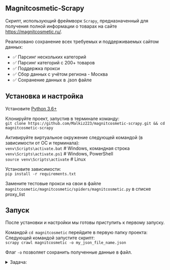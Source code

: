 ## Magnitcosmetic-Scrapy

Скрипт, использующий фреймворк `Scrapy`, предназначенный для получения полной информации о товарах на
сайте https://magnitcosmetic.ru/.

Реализовано сохранение всех требуемых и поддерживаемых сайтом данных:

- :white_check_mark: Парсинг нескольких категорий
- :white_check_mark: Парсинг категорий с 200+ товаров
- :white_check_mark: Поддержка прокси
- :white_check_mark: Сбор данных с учётом региона - Москва
- :white_check_mark: Сохранение данных в .json файле 

## Установка и настройка

Установите [Python 3.6+](https://www.python.org/)

Клонируйте проект, запустив в терминале команду:<br>
```git clone https://github.com/Malkiz223/magnitcosmetic-scrapy.git && cd magnitcosmetic-scrapy```<br>

Активируйте виртуальное окружение следующей командой (в зависимости от ОС и терминала):<br>
`venv\Scripts\activate.bat` # Windows, командная строка<br>
`venv\Scripts\activate.ps1` # Windows, PowerShell<br>
`source venv\Scripts\activate` # Linux

Установите зависимости:<br>
`pip install -r requirements.txt`

Замените тестовые прокси на свои в файле `magnitcosmetic/magnitcosmetic/spiders/magnitcosmetic.py` в списке proxy_list

## Запуск

После установки и настройки мы готовы приступить к первому запуску.

Командой `cd magnitcosmetic` перейдите в первую папку проекта:<br>
Следующей командой запустите скрипт:<br>
`scrapy crawl magnitcosmetic -o my_json_file_name.json`

Флаг `-o` позволяет сохранить полученные данные в файл.

<details> 
<summary>Задача:</summary>

Используя фреймворк Scrapy необходимо написать код программы для получения информации о товарах интернет-магазина из
списка категорий по заранее заданному шаблону, данную информацию необходимо представлять в виде списка словарей (один
товар - один словарь) и сохрянить в файл с расширением .json

Выбрать 2 категории или больше, с количеством от 200 товаров на сайте magnitcosmetic.ru (
например https://magnitcosmetic.ru/catalog/kosmetika/makiyazh_glaz/)

Обязательно осуществлять сбор данных с учетом региона - Москва. Магазин можно выбрать любой.

По возможности в процессе сбора использовать подключение через прокси.

```python
{
    "timestamp": "",  # {str} Текущее время в формате timestamp
    "RPC": "",  # {str} Уникальный код товара
    "url": "",  # {str} Ссылка на страницу товара
    "title": "",
    # {str} Заголовок/название товара (если в карточке товара указан цвет или объем, необходимо добавить их в title в формате: "{название}, {цвет}")
    "marketing_tags": [],
    # {list of str} Список тегов, например: ['Популярный', 'Акция', 'Подарок'], если тэг представлен в виде изображения собирать его не нужно
    "brand": "",  # {str} Брэнд товара
    "section": [],
    # {list of str} Иерархия разделов, например: ['Игрушки', 'Развивающие и интерактивные игрушки', 'Интерактивные игрушки']
    "price_data": {
        "current": 0.,  # {float} Цена со скидкой, если скидки нет то = original
        "original": 0.,  # {float} Оригинальная цена
        "sale_tag": ""
        # {str} Если есть скидка на товар, то необходимо вычислить процент скидки и записать формате: "Скидка {}%"
    },
    "stock": {
        "in_stock": True,  # {bool} Должно отражать наличие товара в магазине
        "count": 0  # {int} Если есть возможность получить информацию о количестве оставшегося товара в наличии, иначе 0
    },
    "assets": {
        "main_image": "",  # {str} Ссылка на основное изображение товара
        "set_images": [],  # {list of str} Список больших изображений товара
        "view360": [],  # {list of str}
        "video": []  # {list of str} 
    },
    "metadata": {
        "__description": "",  # {str} Описание товара
        # Ниже добавить все характеристики которые могут быть на странице товара, такие как Артикул, Код товара, Цвет, Объем, Страна производитель и т.д.
        "АРТИКУЛ": "A88834",
        "СТРАНА ПРОИЗВОДИТЕЛЬ": "Китай"
    },
    "variants": 1,
    # {int} Кол-во вариантов у товара в карточке (За вариант считать только цвет или объем/масса. Размер у одежды или обуви вариантами не считаются)
}
```

</details>
